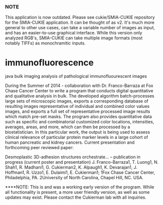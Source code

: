 ### NOTE
This application is now outdated. Please see cukie/SMIA-CUKIE repository for the SMIA-CUKIE application.
It can be thought of as v2. It's much more general to other use cases, can take a variable number of images as input,
and has an easier-to-use graphical interface. While this version only analyzed RGB's, SMIA-CUKIE can take multiple image
formats (most notably TIFFs) as monochramitic inputs. 


immunofluorescence
==================

java bulk imaging analysis of pathological immunofluourescent images

During the Summer of 2014 - collaboration with Dr. Franco-Barraza at Fox Chase Cancer Center to write a program that conducts digital quantitative and qualitative analysis in bulk. The developed algorithm batch-processes large sets of microscopic images, exports a corresponding database of resulting images representative of individual and combined color values images, and exports a full set of representative processed image results which match pre-set masks. The program also provides quantitative data such as specific and combinatorial customized color locations, intensities, averages, areas, and more, which can then be processed by a biostatistician. In this particular work, the output is being used to assess clinical relevance of particular protein marker levels in a large cohort of human pancreatic and kidney cancers.
Current presentation and forthcoming peer reviewed paper:

Desmoplastic 3D-adhesion structures orchestrate... – publication in progress (current poster and presentation) J. Franco-Barraza1, T. Luong1, N. Shah1, R. Madhani1, G. Cukierman2, K. Alpaugh1, K. Devarajan1, J. Hoffman1, R. Uzzo1, E. Dulaimi1, E. Cukierman1; 1Fox Chase Cancer Center, Philadelphia, PA. 2University of North Carolina, Chapel Hill, NC. USA.



****NOTE: This is and was a working early version of the program. While all functionality is present, a more user friendly version, as well as some updates may exist. Please contact the Cukierman lab with all inquiries. 

